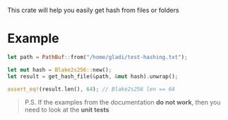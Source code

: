 This crate will help you easily get hash from files or folders

# Example

```rust
let path = PathBuf::from("/home/gladi/test-hashing.txt");

let mut hash = Blake2s256::new();
let result = get_hash_file(&path, &mut hash).unwrap();

assert_eq!(result.len(), 64); // Blake2s256 len == 64
```

> P.S. If the examples from the documentation **do not work**, then you need to look at the **unit tests**